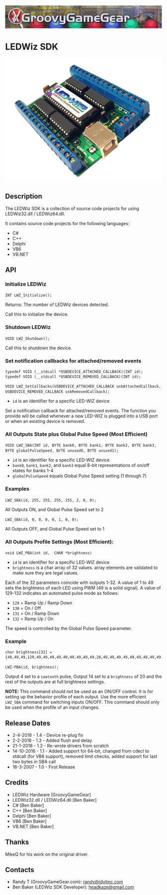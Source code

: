 ![](/images/GGG.gif)

# LEDWiz SDK

![](/images/LEDWiz.png)

## Description

The LEDWiz SDK is a collection of source code projects for using LEDWiz32.dll / LEDWiz64.dll.

It contains source code projects for the following languages:

- C#
- C++
- Delphi
- VB6
- VB.NET

## API

### Initialize LEDWiz

`INT LWZ_Initialize();`

Returns: The number of LEDWiz devices detected.

Call this to initialize the device.

### Shutdown LEDWiz

`VOID LWZ_Shutdown();`

Call this to shutdown the device.

### Set notification callbacks for attached/removed events

```
typedef VOID (__stdcall *USBDEVICE_ATTACHED_CALLBACK)(INT id);
typedef VOID (__stdcall *USBDEVICE_REMOVED_CALLBACK)(INT id);
```

`VOID LWZ_SetCallbacks(USBDEVICE_ATTACHED_CALLBACK usbAttachedCallback, USBDEVICE_REMOVED_CALLBACK usbRemovedCallback);`

- `id` is an identifier for a specific LED-WIZ device

Set a notification callback for attached/removed events. The function you provide will be called whenever a new LED-WIZ is plugged into a USB port or when an existing device is removed.

### All Outputs State plus Global Pulse Speed (Most Efficient)

`VOID LWZ_SBA(INT id, BYTE bank0, BYTE bank1, BYTE bank2, BYTE bank3, BYTE globalPulseSpeed, BYTE unused0, BYTE unused1);`

- `id` is an identifier for a specific LED-WIZ device
- `bank0`, `bank1`, `bank2`, and `bank3` equal 8-bit representations of on/off states for banks 1-4
- `globalPulseSpeed` equals Global Pulse Speed setting (1 through 7)

### Examples

`LWZ_SBA(id, 255, 255, 255, 255, 2, 0, 0);`

All Outputs ON, and Global Pulse Speed set to 2

`LWZ_SBA(id, 0, 0, 0, 0, 1, 0, 0);`

All Outputs OFF, and Global Pulse Speed set to 1

### All Outputs Profile Settings (Most Efficient):

`void LWZ_PBA(int id,  CHAR *brightness)`

- `id` is an identifier for a specific LED-WIZ device
- `brightness` is a char array of 32 values. array elements are validated to make sure they are legal values.

Each of the 32 parameters coincide with outputs 1-32. A value of 1 to 49 sets the brightness of each LED using PWM (49 is a solid signal). A value of 129-132 indicates an automated pulse mode as follows:

- `129` = Ramp Up / Ramp Down
- `130` = On / Off
- `131` = On / Ramp Down
- `132` = Ramp Up / On

The speed is controlled by the Global Pulse Speed parameter.

### Example

```
char brightness[32] = {49,49,49,129,49,49,49,49,49,49,49,49,49,20,49,49,49,49,49,49,49,49,49,49,49,49,49,49,49,49,49,49};

LWZ-PBA(id, brightness);
```

Output 4 set to a `sawtooth` pulse, Output 14 set to a `brightness` of 20 and the rest of the outputs are at full brightness settings.

**NOTE:** This command should not be used as an ON/OFF control. It is for setting up the behavior profile of each output. Use the more efficient `LWZ_SBA` command for switching inputs ON/OFF. This command should only be used when the profile of an input changes.

## Release Dates

- 2-4-2018 - 1.4 - Device re-plug fix
- 2-2-2018 - 1.3 - Added flush and delay
- 21-1-2018 - 1.2 - Re-wrote drivers from scratch
- 14-10-2016 - 1.1 - Added support for 64-bit, changed from cdecl to stdcall (for VB6 support), removed limit checks, added support for last two bytes in SBA call
- 16-3-2007 - 1.0 - First Release

## Credits

- LEDWiz Hardware [GroovyGameGear]
- LEDWiz32.dll / LEDWiz64.dll [Ben Baker]
- C# [Ben Baker]
- C++ [Ben Baker]
- Delphi [Ben Baker]
- VB6 [Ben Baker]
- VB.NET [Ben Baker]

## Thanks

MikeQ for his work on the original driver.

## Contacts

- Randy T (GroovyGameGear.com): randy@idvtinc.com
- Ben Baker (LEDWiz SDK Developer): headkaze@gmail.com
